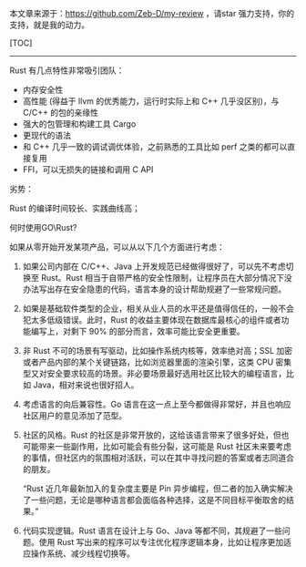 本文章来源于：<https://github.com/Zeb-D/my-review> ，请star 强力支持，你的支持，就是我的动力。

[TOC]

------

Rust 有几点特性非常吸引团队：

- 内存安全性
- 高性能 (得益于 llvm 的优秀能力，运行时实际上和 C++ 几乎没区别)，与 C/C++ 的包的亲缘性
- 强大的包管理和构建工具 Cargo
- 更现代的语法
- 和 C++ 几乎一致的调试调优体验，之前熟悉的工具比如 perf 之类的都可以直接复用
- FFI，可以无损失的链接和调用 C API



劣势：

Rust 的编译时间较长、实践曲线高；



何时使用GO\Rust?

如果从零开始开发某项产品，可以从以下几个方面进行考虑：

1. 如果公司内部在 C/C++、Java 上开发规范已经做得很好了，可以先不考虑切换至 Rust。Rust 相当于自带严格的安全性限制，让程序员在大部分情况下没办法写出存在安全隐患的代码，语言本身的设计帮助规避了一些常规问题。

2. 如果是基础软件类型的企业，相关从业人员的水平还是值得信任的，一般不会犯太多低级错误。此时，Rust 的收益主要体现在数据库最核心的组件或者功能编写上，对剩下 90% 的部分而言，效率可能比安全更重要。

3. 非 Rust 不可的场景有写驱动，比如操作系统内核等，效率绝对高；SSL 加密或者产品内部的某个关键链路，比如浏览器里面的渲染引擎，这类 CPU 密集型又对安全要求较高的场景。非必要场景最好选用社区比较大的编程语言，比如 Java，相对来说也很好招人。

4. 考虑语言的向后兼容性。Go 语言在这一点上至今都做得非常好，并且也响应社区用户的意见添加了范型。

5. 社区的风格。Rust 的社区是非常开放的，这给该语言带来了很多好处，但也可能带来一些副作用，比如可能会有些分裂，这可能是 Rust 社区未来要考虑的事情，但社区内的氛围相对活跃，可以在其中寻找问题的答案或者志同道合的朋友。

   “Rust 近几年最新加入的复杂度主要是 Pin 异步编程，但二者的加入确实解决了一些问题，无论是哪种语言都会面临各种选择，这是不同目标平衡取舍的结果。”

6. 代码实现逻辑。Rust 语言在设计上与 Go、Java 等都不同，其规避了一些问题。使用 Rust 写出来的程序可以专注优化程序逻辑本身，比如让程序更加适应操作系统、减少线程切换等。

